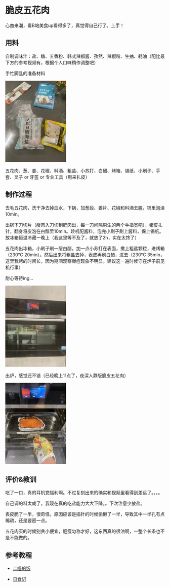 # 脆皮五花肉

心血来潮，看B站美食up看得多了，真觉得自己行了。上手！

## 用料

自制调味汁：盐、糖、五香粉、韩式辣椒酱、孜然、辣椒粉、生抽、耗油（配比最下方的参考视频有，根据个人口味稍作调整吧）

手忙脚乱的准备材料

<img src="./images/materials.jpeg" style="zoom:25%;" />



五花肉、葱、姜、花椒、料酒、粗盐、小苏打、白醋、烤箱、锡纸、小刷子、手套、叉子 or 牙签 or 专业工具（用来扎皮）

## 制作过程

去毛五花肉，洗干净去掉血水，下锅，加葱段、姜片、花椒和料酒去腥，锅里泡澡10min。

出锅下刀切片（瘦肉入刀切到肥肉出，每一刀间隔男生的两个手指宽吧），猪皮扎针，翻身将皮泡在白醋里10min。趁机配酱料，泡完小刷子刷上酱料，保上锡纸。放冰箱恒温冷藏一晚上（我这里等不及了，就放了2h，实在太馋了）

五花肉出冰箱，小刷子刷一层白醋，加一点小苏打在表面，撒上粗盐颗粒，进烤箱（230℃ 20min）。然后出来将粗盐去掉，表皮再刷白醋，进去（230℃ 35min，这里我烤的时间长，因为期间观察爆痘现象不明显。建议这一遍时候守在炉子前见机行事）

耐心等待ing...

<img src="./images/middle.jpeg" alt="waiting" style="zoom:25%;" />

出炉，感觉还不错（已经晚上11点了，夜深人静版脆皮五花肉）

<img src="./images/finish.jpeg" style="zoom:25%;" />



## 评价&教训

吃了一口，真的耳机党福利啊。不过复刻出来的确实和视频里看得到差远了。。。。

自己调的料太咸了，我现在真的吃盐能力大大下降。。下次注意少放盐。

表皮脆了一半，很奇怪。原因应该是插针的时候偷懒了一半，导致其中一半孔有点稀疏，还是要密一点。

五花肉买的时候别贪小便宜，肥瘦匀称才好，这东西真的很油啊，一整个长条也不是不能做的。

## 参考教程

* [二喵的饭](https://www.bilibili.com/video/BV1xE411i72y?share_source=copy_web&vd_source=19ee44b0ddf39531fae061fcb1320f71)

* [日食记](https://www.bilibili.com/video/BV1ky4y1j7rx?share_source=copy_web&vd_source=19ee44b0ddf39531fae061fcb1320f71)

